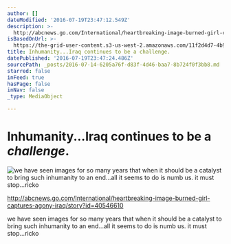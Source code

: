 ```yaml
---
author: []
dateModified: '2016-07-19T23:47:12.549Z'
description: >-
  http://abcnews.go.com/International/heartbreaking-image-burned-girl-captures-agony-iraq/story?id=40546610
isBasedOnUrl: >-
  https://the-grid-user-content.s3-us-west-2.amazonaws.com/11f2d4d7-4b99-445b-8b1d-33f2ea33f40b.jpg
title: Inhumanity...Iraq continues to be a challenge.
datePublished: '2016-07-19T23:47:24.486Z'
sourcePath: _posts/2016-07-14-6205a76f-d83f-4d46-baa7-8b724f0f3bb8.md
starred: false
inFeed: true
hasPage: false
inNav: false
_type: MediaObject

---
```

# Inhumanity...Iraq continues to be a _challenge_.
![we have seen images for so many years that when it should be a catalyst to bring such inhumanity to an end...all it seems to do is numb us. it must stop...ricko](https://the-grid-user-content.s3-us-west-2.amazonaws.com/11f2d4d7-4b99-445b-8b1d-33f2ea33f40b.jpg)

http://abcnews.go.com/International/heartbreaking-image-burned-girl-captures-agony-iraq/story?id=40546610

we have seen images for so many years that when it should be a catalyst to bring such inhumanity to an end...all it seems to do is numb us. it must stop...ricko